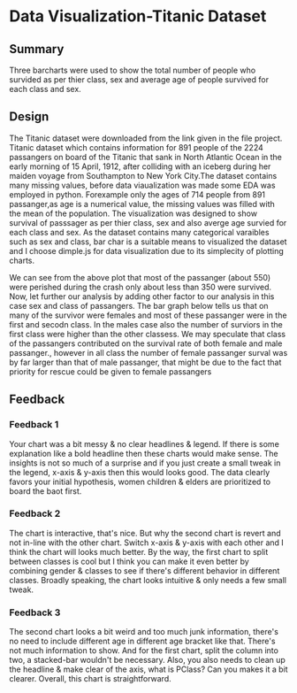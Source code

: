 # Data Visualization-Titanic Dataset

## Summary
Three barcharts were used to show the total number of people who survided as per thier class, sex and average age of people survived for each class and sex. 

## Design
The Titanic dataset were downloaded from the link given in the file project. Titanic dataset which contains information for 891 people of the 2224 passangers on board of the Titanic that sank in North Atlantic Ocean in the early morning of 15 April, 1912, after colliding with an iceberg during her maiden voyage from Southampton to New York City.The dataset contains many missing values, before data viaualization was made some EDA was employed in python. Forexample only the ages of 714 people from 891 passanger,as age is a numerical value, the missing values was filled with the mean of the population. The visualization was designed to show  survival of passsager as per thier class, sex and also averge age survied for each class and sex. As the dataset contains many categorical varaibles such as sex and class, bar char is a suitable means to visualized the dataset and I choose dimple.js for data visualization due to its simplecity of plotting charts.

We can see from the above plot that most of the passanger (about 550) were perished during the crash only about less than 350 were survived. Now, let further our analysis by adding other factor to our analysis in this case sex and class of passangers. The bar graph below tells us that on many of the survivor were females and most of these passanger were in the first and secodn class. In the males case also the number of surviors in the first class were higher than the other classess. We may speculate that class of the passangers contributed on the survival rate of both female and male passanger., however in all class the number of female passanger surval was by far larger than that of male passanger, that might be due to the fact that priority for rescue could be given to female passangers

## Feedback

### Feedback 1
Your chart was a bit messy & no clear headlines & legend. If there is some explanation like a bold headline then these charts would make sense. The insights is not so much of a surprise and if you just create a small tweak in the legend, x-axis & y-axis then this would looks good. The data clearly favors your initial hypothesis, women children & elders are prioritized to board the baot first.
### Feedback 2

The chart is interactive, that's nice. But why the second chart is revert and not in-line with the other chart. Switch x-axis & y-axis with each other and I think the chart will looks much better. By the way, the first chart to split between classes is cool but I think you can make it even better by combining gender & classes to see if there's different behavior in different classes. Broadly speaking, the chart looks intuitive & only needs a few small tweak.
### Feedback 3

The second chart looks a bit weird and too much junk information, there's no need to include different age in different age bracket like that. There's not much information to show. And for the first chart, split the column into two, a stacked-bar wouldn't be necessary. Also, you also needs to clean up the headline & make clear of the axis, what is PClass? Can you makes it a bit clearer. Overall, this chart is straightforward.

